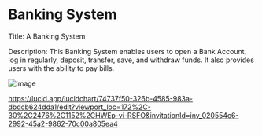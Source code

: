 # Banking System

Title: A Banking System

Description: 
This Banking System enables users to open a Bank Account, log in regularly, deposit, transfer, save, and withdraw funds. It also provides users with the ability to pay bills.

![image](https://github.com/user-attachments/assets/e1412a4c-d560-4fd2-93f9-a5dd8ba68ab8)

https://lucid.app/lucidchart/74737f50-326b-4585-983a-dbdcb624dda1/edit?viewport_loc=172%2C-30%2C2476%2C1152%2CHWEp-vi-RSFO&invitationId=inv_020554c6-2992-45a2-9862-70c00a805ea4
